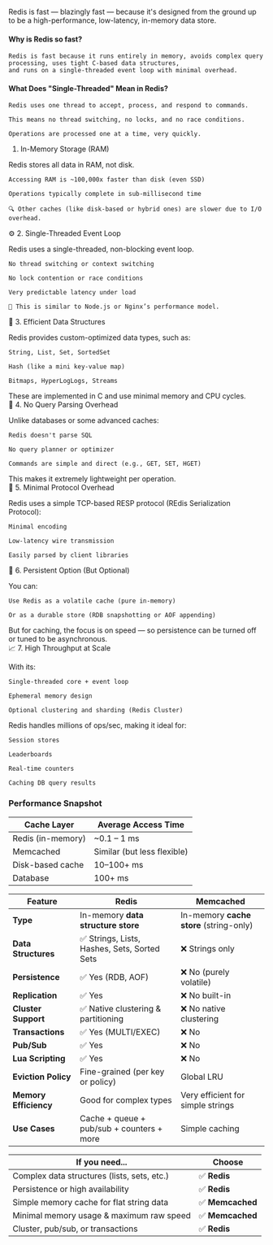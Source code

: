 Redis is fast — blazingly fast — because it's designed from the ground up to be a high-performance, low-latency, in-memory data store.  
#### Why is Redis so fast?

    Redis is fast because it runs entirely in memory, avoids complex query processing, uses tight C-based data structures, 
    and runs on a single-threaded event loop with minimal overhead.

#### What Does "Single-Threaded" Mean in Redis?

    Redis uses one thread to accept, process, and respond to commands.

    This means no thread switching, no locks, and no race conditions.

    Operations are processed one at a time, very quickly.

1. In-Memory Storage (RAM)

Redis stores all data in RAM, not disk.

    Accessing RAM is ~100,000x faster than disk (even SSD)

    Operations typically complete in sub-millisecond time

    🔍 Other caches (like disk-based or hybrid ones) are slower due to I/O overhead.

⚙️ 2. Single-Threaded Event Loop

Redis uses a single-threaded, non-blocking event loop.

    No thread switching or context switching

    No lock contention or race conditions

    Very predictable latency under load

    🧠 This is similar to Node.js or Nginx’s performance model.

🧠 3. Efficient Data Structures

Redis provides custom-optimized data types, such as:

    String, List, Set, SortedSet

    Hash (like a mini key-value map)

    Bitmaps, HyperLogLogs, Streams

These are implemented in C and use minimal memory and CPU cycles.  
🚫 4. No Query Parsing Overhead

Unlike databases or some advanced caches:

    Redis doesn't parse SQL

    No query planner or optimizer

    Commands are simple and direct (e.g., GET, SET, HGET)

This makes it extremely lightweight per operation.  
📡 5. Minimal Protocol Overhead

Redis uses a simple TCP-based RESP protocol (REdis Serialization Protocol):

    Minimal encoding

    Low-latency wire transmission

    Easily parsed by client libraries

🔁 6. Persistent Option (But Optional)

You can:

    Use Redis as a volatile cache (pure in-memory)

    Or as a durable store (RDB snapshotting or AOF appending)

But for caching, the focus is on speed — so persistence can be turned off or tuned to be asynchronous.  
📈 7. High Throughput at Scale

With its:

    Single-threaded core + event loop

    Ephemeral memory design

    Optional clustering and sharding (Redis Cluster)

Redis handles millions of ops/sec, making it ideal for:

    Session stores

    Leaderboards

    Real-time counters

    Caching DB query results


### Performance Snapshot

| Cache Layer       | Average Access Time         |
| ----------------- | --------------------------- |
| Redis (in-memory) | \~0.1 – 1 ms                |
| Memcached         | Similar (but less flexible) |
| Disk-based cache  | 10–100+ ms                  |
| Database          | 100+ ms                     |


| Feature               | **Redis**                                   | **Memcached**                           |
| --------------------- | ------------------------------------------- | --------------------------------------- |
| **Type**              | In-memory **data structure store**          | In-memory **cache store** (string-only) |
| **Data Structures**   | ✅ Strings, Lists, Hashes, Sets, Sorted Sets | ❌ Strings only                          |
| **Persistence**       | ✅ Yes (RDB, AOF)                            | ❌ No (purely volatile)                  |
| **Replication**       | ✅ Yes                                       | ❌ No built-in                           |
| **Cluster Support**   | ✅ Native clustering & partitioning          | ❌ No native clustering                  |
| **Transactions**      | ✅ Yes (MULTI/EXEC)                          | ❌ No                                    |
| **Pub/Sub**           | ✅ Yes                                       | ❌ No                                    |
| **Lua Scripting**     | ✅ Yes                                       | ❌ No                                    |
| **Eviction Policy**   | Fine-grained (per key or policy)            | Global LRU                              |
| **Memory Efficiency** | Good for complex types                      | Very efficient for simple strings       |
| **Use Cases**         | Cache + queue + pub/sub + counters + more   | Simple caching                          |

| If you need...                              | Choose          |
| ------------------------------------------- | --------------- |
| Complex data structures (lists, sets, etc.) | ✅ **Redis**     |
| Persistence or high availability            | ✅ **Redis**     |
| Simple memory cache for flat string data    | ✅ **Memcached** |
| Minimal memory usage & maximum raw speed    | ✅ **Memcached** |
| Cluster, pub/sub, or transactions           | ✅ **Redis**     |
